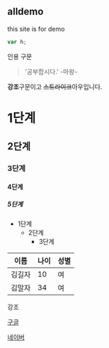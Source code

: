 ## alldemo
this site is for demo

```javascript
var h;
```

인용 구문
> '공부합시다.' -마왕-


**강조**구문이고 ~~스트라이크~~아우입니다.

# 1단계
## 2단계
### 3단계
#### 4단계
##### 5단계

* 1단계
  * 2단계
    * 3단계
    
이름|나이|성별
---|---|---|
김길자|10|여|
김말자|34|여|

강조

[구글](http://google.com)

[네이버](http://naver.com)
